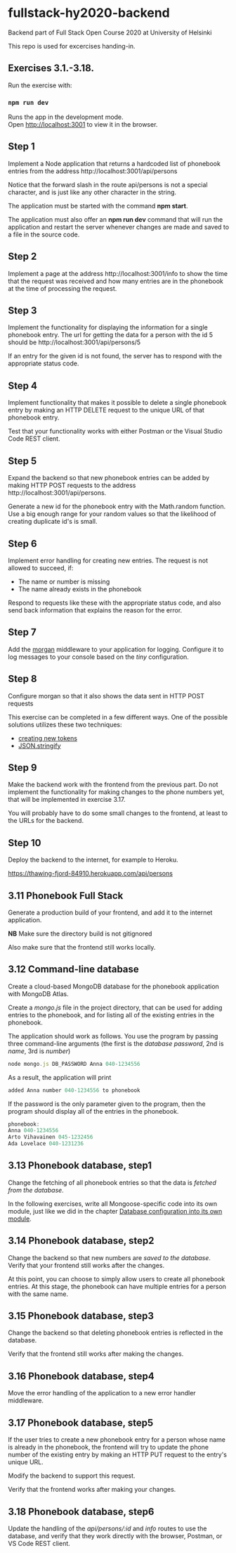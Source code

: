 # fullstack-hy2020-backend

Backend part of Full Stack Open Course 2020 at University of Helsinki

This repo is used for excercises handing-in.

## Exercises 3.1.-3.18.

Run the exercise with:

### `npm run dev`

Runs the app in the development mode.<br />
Open [http://localhost:3001](http://localhost:3001) to view it in the browser.

## Step 1

Implement a Node application that returns a hardcoded list of phonebook entries from the address http://localhost:3001/api/persons

Notice that the forward slash in the route api/persons is not a special character, and is just like any other character in the string.

The application must be started with the command **npm start**.

The application must also offer an **npm run dev** command that will run the application and restart the server whenever changes are made and saved to a file in the source code.

## Step 2

Implement a page at the address http://localhost:3001/info to show the time that the request was received and how many entries are in the phonebook at the time of processing the request.

## Step 3

Implement the functionality for displaying the information for a single phonebook entry. The url for getting the data for a person with the id 5 should be http://localhost:3001/api/persons/5

If an entry for the given id is not found, the server has to respond with the appropriate status code.

## Step 4

Implement functionality that makes it possible to delete a single phonebook entry by making an HTTP DELETE request to the unique URL of that phonebook entry.

Test that your functionality works with either Postman or the Visual Studio Code REST client.

## Step 5

Expand the backend so that new phonebook entries can be added by making HTTP POST requests to the address http://localhost:3001/api/persons.

Generate a new id for the phonebook entry with the Math.random function. Use a big enough range for your random values so that the likelihood of creating duplicate id's is small.

## Step 6

Implement error handling for creating new entries. The request is not allowed to succeed, if:

- The name or number is missing
- The name already exists in the phonebook

Respond to requests like these with the appropriate status code, and also send back information that explains the reason for the error.

## Step 7

Add the [morgan](https://github.com/expressjs/morgan 'expressjs/morgan') middleware to your application for logging. Configure it to log messages to your console based on the _tiny_ configuration.

## Step 8

Configure morgan so that it also shows the data sent in HTTP POST requests

This exercise can be completed in a few different ways. One of the possible solutions utilizes these two techniques:

- [creating new tokens](https://github.com/expressjs/morgan#creating-new-tokens 'Morgan with new Tokens')
- [JSON.stringify](https://developer.mozilla.org/en-US/docs/Web/JavaScript/Reference/Global_Objects/JSON/stringify 'JSON Stringify')

## Step 9

Make the backend work with the frontend from the previous part. Do not implement the functionality for making changes to the phone numbers yet, that will be implemented in exercise 3.17.

You will probably have to do some small changes to the frontend, at least to the URLs for the backend.

## Step 10

Deploy the backend to the internet, for example to Heroku.

https://thawing-fjord-84910.herokuapp.com/api/persons

## 3.11 Phonebook Full Stack

Generate a production build of your frontend, and add it to the internet application.

**NB** Make sure the directory build is not gitignored

Also make sure that the frontend still works locally.

## 3.12 Command-line database

Create a cloud-based MongoDB database for the phonebook application with MongoDB Atlas.

Create a _mongo.js_ file in the project directory, that can be used for adding entries to the phonebook, and for listing all of the existing entries in the phonebook.

The application should work as follows. You use the program by passing three command-line arguments (the first is the _database password_, 2nd is _name_, 3rd is _number_)

```javascript
node mongo.js DB_PASSWORD Anna 040-1234556
```

As a result, the application will print

```javascript
added Anna number 040-1234556 to phonebook
```

If the password is the only parameter given to the program, then the program should display all of the entries in the phonebook.

```javascript
phonebook:
Anna 040-1234556
Arto Vihavainen 045-1232456
Ada Lovelace 040-1231236
```

## 3.13 Phonebook database, step1

Change the fetching of all phonebook entries so that the data is _fetched from the database_.

In the following exercises, write all Mongoose-specific code into its own module, just like we did in the chapter [Database configuration into its own module](https://fullstackopen.com/en/part3/saving_data_to_mongo_db#database-configuration-into-its-own-module).

## 3.14 Phonebook database, step2

Change the backend so that new numbers are _saved to the database_. Verify that your frontend still works after the changes.

At this point, you can choose to simply allow users to create all phonebook entries. At this stage, the phonebook can have multiple entries for a person with the same name.

## 3.15 Phonebook database, step3

Change the backend so that deleting phonebook entries is reflected in the database.

Verify that the frontend still works after making the changes.

## 3.16 Phonebook database, step4

Move the error handling of the application to a new error handler middleware.

## 3.17 Phonebook database, step5

If the user tries to create a new phonebook entry for a person whose name is already in the phonebook, the frontend will try to update the phone number of the existing entry by making an HTTP PUT request to the entry's unique URL.

Modify the backend to support this request.

Verify that the frontend works after making your changes.

## 3.18 Phonebook database, step6

Update the handling of the _api/persons/:id_ and _info_ routes to use the database, and verify that they work directly with the browser, Postman, or VS Code REST client.
